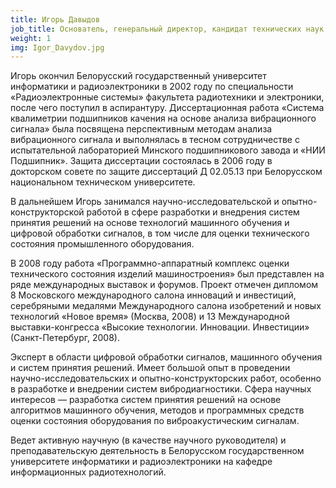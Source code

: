 ```yaml
---
title: Игорь Давыдов
job_title: Основатель, генеральный директор, кандидат технических наук, доцент
weight: 1
img: Igor_Davydov.jpg
---
```

Игорь окончил Белорусский государственный университет информатики и радиоэлектроники в 2002 году по специальности «Радиоэлектронные системы» факультета радиотехники и электроники, после чего поступил в аспирантуру. Диссертационная работа «Система квалиметрии подшипников качения на основе анализа вибрационного сигнала» была посвящена перспективным методам анализа вибрационного сигнала и выполнялась в тесном сотрудничестве с испытательной лабораторией Минского подшипникового завода и «НИИ Подшипник». Защита диссертации состоялась в 2006 году в докторском совете по защите диссертаций Д 02.05.13 при Белорусском национальном техническом университете.

В дальнейшем Игорь занимался научно-исследовательской и опытно-конструкторской работой в сфере разработки и внедрения систем принятия решений на основе технологий машинного обучения и цифровой обработки сигналов, в том числе для оценки технического состояния промышленного оборудования.

В 2008 году работа «Программно-аппаратный комплекс оценки технического состояния изделий машиностроения» был представлен на ряде международных выставок и форумов. Проект отмечен дипломом 8 Московского международного салона инноваций и инвестиций, серебряными медалями Международного салона изобретений и новых технологий «Новое время» (Москва, 2008) и 13 Международной выставки-конгресса «Высокие технологии. Инновации. Инвестиции» (Санкт-Петербург, 2008).

Эксперт в области цифровой обработки сигналов, машинного обучения и систем принятия решений. Имеет большой опыт в проведении научно-исследовательских и опытно-конструкторских работ, особенно в разработке и внедрении систем вибродиагностики. Сфера научных интересов — разработка систем принятия решений на основе алгоритмов машинного обучения, методов и программных средств оценки состояния оборудования по виброакустическим сигналам.

Ведет активную научную (в качестве научного руководителя) и преподавательскую деятельность в Белорусском государственном университете информатики и радиоэлектроники на кафедре информационных радиотехнологий.
